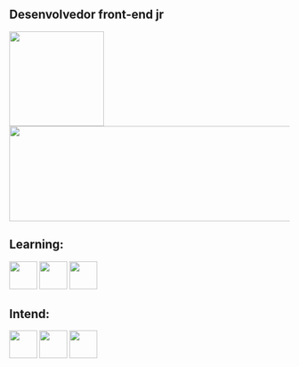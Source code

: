 ## Desenvolvedor front-end jr

<div align="left" display="inline">
  <img height="170em" src="https://github-readme-stats.vercel.app/api?username=viniciusoliveiraalb&show_icons=true&theme=github_dark&include_all_commits=true&count_private=true"/>
  <img height="171em" width="530px" src="https://github-readme-stats.vercel.app/api/top-langs/?username=viniciusoliveiraalb&layout=compact&langs_count=7&theme=github_dark"/>
</div>
  
  ## Learning:
  <div>
         <img height="50px" src="https://logospng.org/download/html-5/logo-html-5-256.png">
         <img height="50px" src="https://logospng.org/download/css-3/logo-css-3-256.png">
         <img height="50px" src="https://logospng.org/download/javascript/logo-javascript-256.png">
  </div>
  
 ## Intend:
 <div>
         <img height="50px" src="https://cdn.jsdelivr.net/gh/devicons/devicon/icons/typescript/typescript-original.svg">
         <img height="50px" src="https://cdn.jsdelivr.net/gh/devicons/devicon/icons/python/python-original.svg">
         <img height="50px" src="https://cdn.jsdelivr.net/gh/devicons/devicon/icons/php/php-original.svg">
          
          
  </div>
